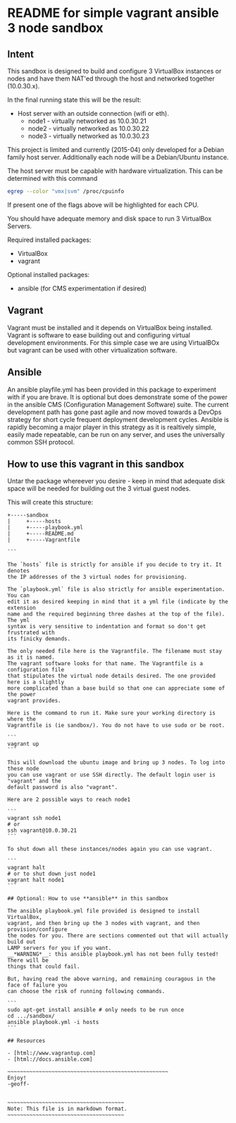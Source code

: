 README for simple vagrant ansible 3 node sandbox
================================================

## Intent

This sandbox is designed to build and configure 3
VirtualBox instances or nodes and have them NAT'ed
through the host and networked together (10.0.30.x).

In the final running state this will be the result:

- Host server with an outside connection (wifi or eth).
  - node1 - virtually networked as 10.0.30.21
  - node2 - virtually networked as 10.0.30.22
  - node3 - virtually networked as 10.0.30.23


This project is limited and currently (2015-04) only
developed for a Debian family host server. Additionally
each node will be a Debian/Ubuntu instance.

The host server must be capable with hardware virtualization.
This can be determined with this command

```bash
egrep --color "vmx|svm" /proc/cpuinfo
```

If present one of the flags above will be highlighted for each CPU.

You should have adequate memory and disk space to run 3 VirtualBox
Servers.

Required installed packages:

- VirtualBox
- vagrant

Optional installed packages:
- ansible (for CMS experimentation if desired)

## Vagrant

Vagrant must be installed and it depends on VirtualBox being installed.
Vagrant is software to ease building out and configuring virtual 
development environments. For this simple case we are using
VirtualBOx but vagrant can be used with other virtualization software.


## Ansible

An ansible playfile.yml has been provided in this package to experiment with
if you are brave. It is optional but does demonstrate some of the power in
the ansible CMS (Configuration Management Software) suite. The current development
path has gone past agile and now moved towards a DevOps strategy for short cycle
frequent deployment development cycles. Ansible is rapidly becoming a major
player in this strategy as it is realtively simple, easily made repeatable,
can be run on any server, and uses the universally common SSH protocol.

## How to use this **vagrant** in this sandbox

Untar the package whereever you desire - keep in mind that adequate disk space
will be needed for building out the 3 virtual guest nodes.

This will create this structure:

````
+-----sandbox 
|     +-----hosts
|     +-----playbook.yml
|     +-----README.md
|     +-----Vagrantfile

```

The `hosts` file is strictly for ansible if you decide to try it. It denotes
the IP addresses of the 3 virtual nodes for provisioning.

The `playbook.yml` file is also strictly for ansible experimentation. You can
edit it as desired keeping in mind that it a yml file (indicate by the extension
name and the required beginning three dashes at the top of the file). The yml
syntax is very sensitive to indentation and format so don't get frustrated with
its finicky demands.

The only needed file here is the Vagrantfile. The filename must stay as it is named.
The vagrant software looks for that name. The Vagrantfile is a configuration file
that stipulates the virtual node details desired. The one provided here is a slightly
more complicated than a base build so that one can appreciate some of the power
vagrant provides.

Here is the command to run it. Make sure your working directory is where the
Vagrantfile is (ie sandbox/). You do not have to use sudo or be root.

```
vagrant up
```

This will download the ubuntu image and bring up 3 nodes. To log into these node
you can use vagrant or use SSH directly. The default login user is "vagrant" and the
default password is also "vagrant".

Here are 2 possible ways to reach node1

```
vagrant ssh node1
# or
ssh vagrant@10.0.30.21
```

To shut down all these instances/nodes again you can use vagrant.

```
vagrant halt
# or to shut down just node1
vagrant halt node1
```

## Optional: How to use **ansible** in this sandbox

The ansible playbook.yml file provided is designed to install VirtualBox,
vagrant, and then bring up the 3 nodes with vagrant, and then provision/configure
the nodes for you. There are sections commented out that will actually build out
LAMP servers for you if you want.
__*WARNING*__: this ansible playbook.yml has not been fully tested! There will be 
things that could fail.

But, having read the above warning, and remaining couragous in the face of failure you
can choose the risk of running following commands.

```
sudo apt-get install ansible # only needs to be run once
cd .../sandbox/
ansible playbook.yml -i hosts
```

## Resources 

- [html://www.vagrantup.com]
- [html://docs.ansible.com]

~~~~~~~~~~~~~~~~~~~~~~~~~~~~~~~~~~~~~~~~~~~~~~~~~~~
Enjoy!
-geoff-


~~~~~~~~~~~~~~~~~~~~~~~~~~~~~~~~~~~~~
Note: This file is in markdown format.
~~~~~~~~~~~~~~~~~~~~~~~~~~~~~~~~~~~~~
